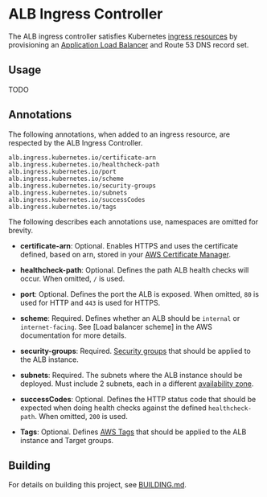 # ALB Ingress Controller

The ALB ingress controller satisfies Kubernetes [ingress resources](https://kubernetes.io/docs/user-guide/ingress) by provisioning an [Application Load Balancer](https://aws.amazon.com/elasticloadbalancing/applicationloadbalancer) and Route 53 DNS record set.

## Usage

TODO

## Annotations

The following annotations, when added to an ingress resource, are respected by the ALB Ingress Controller.

```
alb.ingress.kubernetes.io/certificate-arn
alb.ingress.kubernetes.io/healthcheck-path
alb.ingress.kubernetes.io/port
alb.ingress.kubernetes.io/scheme
alb.ingress.kubernetes.io/security-groups
alb.ingress.kubernetes.io/subnets
alb.ingress.kubernetes.io/successCodes
alb.ingress.kubernetes.io/tags
```

The following describes each annotations use, namespaces are omitted for brevity.

- **certificate-arn**: Optional. Enables HTTPS and uses the certificate defined, based on arn, stored in your [AWS Certificate Manager](https://aws.amazon.com/certificate-manager).

- **healthcheck-path**: Optional. Defines the path ALB health checks will occur. When omitted, `/` is used.

- **port**: Optional. Defines the port the ALB is exposed. When omitted, `80` is used for HTTP and `443` is used for HTTPS.

- **scheme**: Required. Defines whether an ALB should be `internal` or `internet-facing`. See [Load balancer scheme] in the AWS documentation for more details.

- **security-groups**: Required. [Security groups](http://docs.aws.amazon.com/AmazonVPC/latest/UserGuide/VPC_SecurityGroups.html) that should be applied to the ALB instance.

- **subnets**: Required. The subnets where the ALB instance should be deployed. Must include 2 subnets, each in a different [availability zone](http://docs.aws.amazon.com/AWSEC2/latest/UserGuide/using-regions-availability-zones.html).

- **successCodes**: Optional. Defines the HTTP status code that should be expected when doing health checks against the defined `healthcheck-path`. When omitted, `200` is used.

- **Tags**: Optional. Defines [AWS Tags](http://docs.aws.amazon.com/AWSEC2/latest/UserGuide/Using_Tags.html) that should be applied to the ALB instance and Target groups.

## Building

For details on building this project, see [BUILDING.md](./BUILDING.md).
